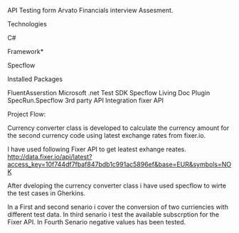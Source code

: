 API Testing form Arvato Financials interview Assesment.

Technologies

C#

Framework*

Specflow

Installed Packages

FluentAsserstion
Microsoft .net Test SDK
Specflow Living Doc Plugin
SpecRun.Specflow
3rd party API Integration fixer API

Project Flow:

Currency converter class is developed to calculate the currency amount for the second currency code using latest exchange rates from fixer.io.

I have used following Fixer API to get leatest exhange reates. http://data.fixer.io/api/latest?access_key=10f744df7fbaf847bdb1c991ac5896ef&base=EUR&symbols=NOK

After dveloping the currency converter class i have used specflow to wirte the test cases in Gherkins.

In a First and second senario i cover the conversion of two curriencies with different test data. In third senario i test the available subscrption for the Fixer API. In Fourth Senario negative values has been tested.
